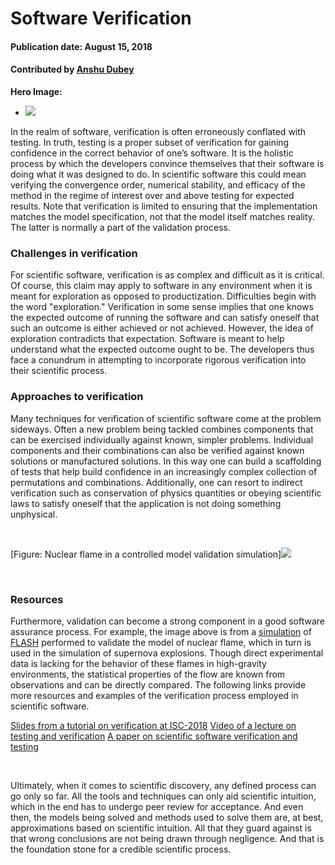 # Software Verification

#### Publication date: August 15, 2018

#### Contributed by [Anshu Dubey](https://github.com/adubey64)

**Hero Image:**
 
- <img src='https://github.com/betterscientificsoftware/images/raw/master/Blog_081318_SoftVer.png' />

In the realm of software, verification is often erroneously conflated with testing. In truth, testing is a proper subset of verification for gaining confidence in the correct behavior of one’s software. It is the holistic process by which the developers convince themselves that their software is doing what it was designed to do. In scientific software this could mean verifying the convergence order, numerical stability, and efficacy of the method in the regime of interest over and above testing for expected results.  Note that verification is limited to ensuring that the implementation matches the model specification, not that the model itself matches reality. The latter is normally a part of the validation process.

### Challenges in verification  
For scientific software, verification is as complex and difficult as it is critical. Of course, this claim may apply to software in any environment when it is meant for exploration as opposed to productization. Difficulties begin with the word "exploration." Verification in some sense implies that one knows the expected outcome of running the software and can satisfy oneself that such an outcome is either achieved or not achieved. However, the idea of exploration contradicts that expectation. Software is meant to help understand what the expected outcome ought to be. The developers thus face a conundrum in attempting to incorporate rigorous verification into their scientific process.
 
### Approaches to verification
Many techniques for verification of scientific software come at the problem sideways. Often a new problem being tackled combines components that can be exercised individually against known, simpler problems. Individual components and their combinations can also be verified against known solutions or manufactured solutions. In this way one can build a scaffolding of tests that help build confidence in an increasingly complex collection of permutations and combinations. Additionally, one can resort to indirect verification such as conservation of physics quantities or obeying scientific laws to satisfy oneself that the application is not doing something unphysical. 

<br> 

[Figure: Nuclear flame in a controlled model validation simulation]<img src='https://github.com/betterscientificsoftware/images/raw/master/Blog_081318_SoftVer_Diag.png' class='page lightbox' />

<br> 

### Resources 
Furthermore, validation can become a strong component in a good software assurance process. For example, the image above is from a [simulation](http://flash.uchicago.edu/site/gallery) of [FLASH](http://flash.uchicago.edu) performed to validate the model of nuclear flame, which in turn is used in the simulation of supernova explosions. Though direct experimental data is lacking for the behavior of these flames in high-gravity environments, the statistical properties of the flow are known from observations and can be directly compared.  The following links provide more resources and examples of the verification process employed in scientific software.

<a href="https://figshare.com/articles/Testing_of_HPC_Scientific_Software-_Part_1/6453017" class="link-row">Slides from a tutorial on verification at ISC-2018</a>
<a href="https://www.youtube.com/watch?v=c3bXqkBgxuI&index=6&list=PLGj2a3KTwhRaRHLBOsXfw_SegaYiDlgiw" class="link-row">Video of a lecture on testing and verification</a>
<a href="https://onlinelibrary.wiley.com/doi/abs/10.1002/spe.2220" class="link-row">A paper on scientific software verification and testing</a>

<br> 

Ultimately, when it comes to scientific discovery, any defined process can go only so far. All the tools and techniques can only aid scientific intuition, which in the end has to undergo peer review for acceptance. And even then, the models being solved and methods used to solve them are, at best, approximations based on scientific intuition. All that they guard against is that wrong conclusions are not being drawn through negligence. And that is the foundation stone for a credible scientific process. 


<!---
Publish: Yes
RSS update: 2018-08-15
Categories: Reliability
Topics: testing
Tags: bssw-blog-article
Level: 2
Prerequisites: default
Aggregate: none
--->
